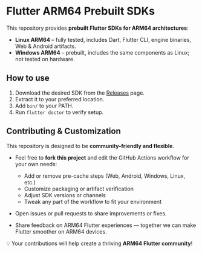 # Flutter ARM64 Prebuilt SDKs

This repository provides **prebuilt Flutter SDKs for ARM64 architectures**:

- **Linux ARM64** – fully tested, includes Dart, Flutter CLI, engine binaries, Web & Android artifacts.
- **Windows ARM64** – prebuilt, includes the same components as Linux; not tested on hardware.

## How to use

1. Download the desired SDK from the [Releases](link-to-releases) page.
2. Extract it to your preferred location.
3. Add `bin/` to your PATH.
4. Run `flutter doctor` to verify setup.

## Contributing & Customization

This repository is designed to be **community-friendly and flexible**.  

- Feel free to **fork this project** and edit the GitHub Actions workflow for your own needs:
  - Add or remove pre-cache steps (Web, Android, Windows, Linux, etc.)  
  - Customize packaging or artifact verification  
  - Adjust SDK versions or channels  
  - Tweak any part of the workflow to fit your environment  

- Open issues or pull requests to share improvements or fixes.
- Share feedback on ARM64 Flutter experiences — together we can make Flutter smoother on ARM64 devices.

💡 Your contributions will help create a thriving **ARM64 Flutter community**!
